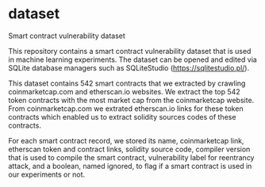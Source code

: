 # dataset
Smart contract vulnerability dataset 

This repository contains a smart contract vulnerability dataset that is used in machine learning experiments. The dataset can be opened and edited via SQLite database managers such as SQLiteStudio (https://sqlitestudio.pl/).

This dataset contains 542 smart contracts that we extracted by crawling coinmarketcap.com and etherscan.io websites. We extract the top 542 token contracts with the most market cap from the coinmarketcap website. From coinmarketcap.com we extrated etherscan.io links for these token contracts which enabled us to extract solidity sources codes of these contracts.

For each smart contract record, we stored its name, coinmarketcap link, etherscan token and contract links, solidity source code, compiler version that is used to compile the smart contract, vulnerability label for reentrancy attack, and a boolean, named ignored, to flag if a smart contract is used in our experiments or not.
